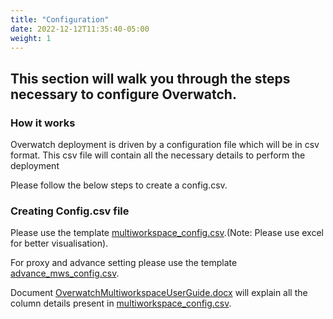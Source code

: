 ```yaml
---
title: "Configuration"
date: 2022-12-12T11:35:40-05:00
weight: 1
---
```

## This section will walk you through the steps necessary to configure Overwatch.

### How it works
Overwatch deployment is driven by a configuration file which will be in csv format. This csv file will contain all the necessary details to perform the deployment

Please follow the below steps to create a config.csv.
### Creating Config.csv file

Please use the template [multiworkspace_config.csv](/assets/DeployOverwatch/mws_config.csv).(Note: Please use excel for better visualisation).

For proxy and advance setting please use the template [advance_mws_config.csv](/assets/DeployOverwatch/mws_advance_config.csv).

Document [OverwatchMultiworkspaceUserGuide.docx](/assets/DeployOverwatch/mws_guide.docx) will explain all the column details present in [multiworkspace_config.csv](/assets/DeployOverwatch/mws_config.csv).

